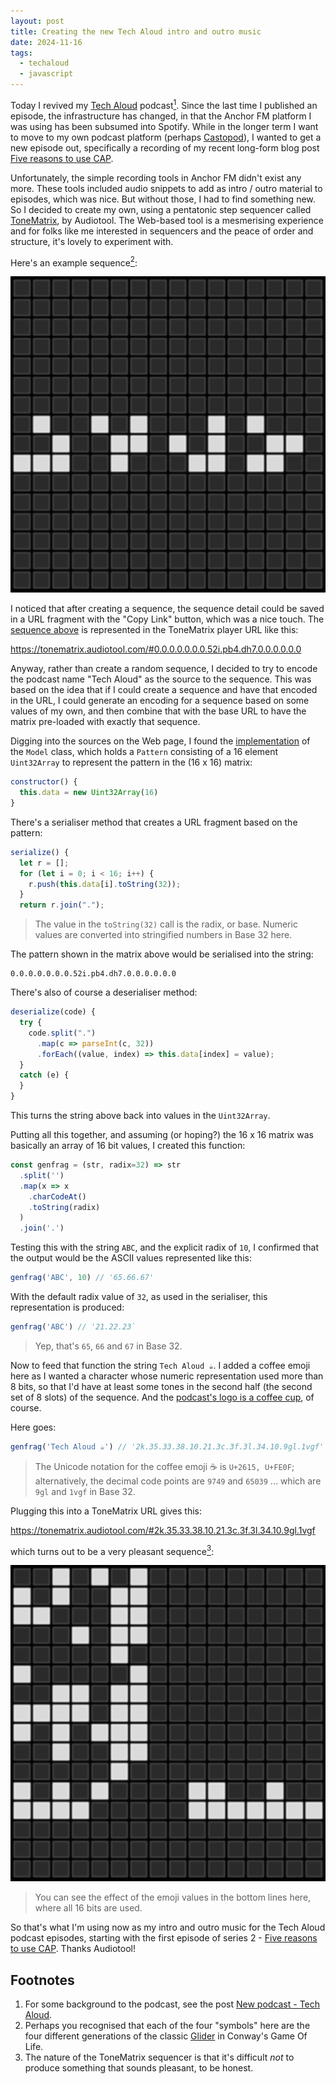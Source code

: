 ```yaml
---
layout: post
title: Creating the new Tech Aloud intro and outro music
date: 2024-11-16
tags:
  - techaloud
  - javascript
---
```

Today I revived my [Tech Aloud][1] podcast[<sup>1</sup>](#footnotes). Since the last time I published an episode, the infrastructure has changed, in that the Anchor FM platform I was using has been subsumed into Spotify. While in the longer term I want to move to my own podcast platform (perhaps [Castopod][3]), I wanted to get a new episode out, specifically a recording of my recent long-form blog post [Five reasons to use CAP][4].

Unfortunately, the simple recording tools in Anchor FM didn't exist any more. These tools included audio snippets to add as intro / outro material to episodes, which was nice. But without those, I had to find something new. So I decided to create my own, using a pentatonic step sequencer called [ToneMatrix][4], by Audiotool. The Web-based tool is a mesmerising experience and for folks like me interested in sequencers and the peace of order and structure, it's lovely to experiment with.

Here's an example sequence[<sup>2</sup>](#footnotes):

![A ToneMatrix 16x16 grid with a sequence encoded](/images/2024/11/tonematrix-glider.png)

I noticed that after creating a sequence, the sequence detail could be saved in a URL fragment with the "Copy Link" button, which was a nice touch. The [sequence above][5] is represented in the ToneMatrix player URL like this:

<https://tonematrix.audiotool.com/#0.0.0.0.0.0.0.52i.pb4.dh7.0.0.0.0.0.0>

Anyway, rather than create a random sequence, I decided to try to encode the podcast name "Tech Aloud" as the source to the sequence. This was based on the idea that if I could create a sequence and have that encoded in the URL, I could generate an encoding for a sequence based on some values of my own, and then combine that with the base URL to have the matrix pre-loaded with exactly that sequence.

Digging into the sources on the Web page, I found the [implementation][7] of the `Model` class, which holds a `Pattern` consisting of a 16 element `Uint32Array` to represent the pattern in the (16 x 16) matrix:

```javascript
constructor() {
  this.data = new Uint32Array(16)
}
```

There's a serialiser method that creates a URL fragment based on the pattern:

```javascript
serialize() {
  let r = [];
  for (let i = 0; i < 16; i++) {
    r.push(this.data[i].toString(32));
  }
  return r.join(".");
```

> The value in the `toString(32)` call is the radix, or base. Numeric values are converted into stringified numbers in Base 32 here.

The pattern shown in the matrix above would be serialised into the string:

```text
0.0.0.0.0.0.0.52i.pb4.dh7.0.0.0.0.0.0
```

There's also of course a deserialiser method:

```javascript
deserialize(code) {
  try {
    code.split(".")
      .map(c => parseInt(c, 32))
      .forEach((value, index) => this.data[index] = value);
  }
  catch (e) {
  }
}
```

This turns the string above back into values in the `Uint32Array`.

Putting all this together, and assuming (or hoping?) the 16 x 16 matrix was basically an array of 16 bit values, I created this function:

```javascript
const genfrag = (str, radix=32) => str
  .split('')
  .map(x => x
    .charCodeAt()
    .toString(radix)
  )
  .join('.')
```

Testing this with the string `ABC`, and the explicit radix of `10`, I confirmed that the output would be the ASCII values represented like this:

```javascript
genfrag('ABC', 10) // '65.66.67'
```

With the default radix value of `32`, as used in the serialiser, this representation is produced:

```javascript
genfrag('ABC') // '21.22.23`
```

> Yep, that's `65`, `66` and `67` in Base 32.

Now to feed that function the string `Tech Aloud ☕`. I added a coffee emoji here as I wanted a character whose numeric representation used more than 8 bits, so that I'd have at least some tones in the second half (the second set of 8 slots) of the sequence. And the [podcast's logo is a coffee cup][8], of course.

Here goes:

```javascript
genfrag('Tech Aloud ☕️') // '2k.35.33.38.10.21.3c.3f.3l.34.10.9gl.1vgf'
```

> The Unicode notation for the coffee emoji ☕ is `U+2615, U+FE0F`; alternatively, the decimal code points are `9749` and `65039` ... which are `9gl` and `1vgf` in Base 32.

Plugging this into a ToneMatrix URL gives this:

<https://tonematrix.audiotool.com/#2k.35.33.38.10.21.3c.3f.3l.34.10.9gl.1vgf>

which turns out to be a very pleasant sequence[<sup>3</sup>](#footnotes):

![Another ToneMatrix 16x16 grid with the "Tech Aloud ☕️" sequence encoded](/images/2024/11/tonematrix-tech-aloud.png)

> You can see the effect of the emoji values in the bottom lines here, where all 16 bits are used.

So that's what I'm using now as my intro and outro music for the Tech Aloud podcast episodes, starting with the first episode of series 2 - [Five reasons to use CAP][1]. Thanks Audiotool!

<a name="footnotes"></a>
## Footnotes

1. For some background to the podcast, see the post [New podcast - Tech Aloud][2].
2. Perhaps you recognised that each of the four "symbols" here are the four different generations of the classic [Glider][6] in Conway's Game Of Life.
3. The nature of the ToneMatrix sequencer is that it's difficult _not_ to produce something that sounds pleasant, to be honest.


[1]: https://creators.spotify.com/pod/show/tech-aloud/episodes/Five-reasons-to-use-CAP---DJ-Adams---07-Nov-2024-e2r2lth
[2]: /blog/posts/2019/09/17/new-podcast-tech-aloud/
[3]: https://castopod.org/
[4]: https://tonematrix.audiotool.com
[5]: https://tonematrix.audiotool.com/#0.0.0.0.0.0.0.52i.pb4.dh7.0.0.0.0.0.0
[6]: https://en.wikipedia.org/wiki/Glider_(Conway%27s_Game_of_Life)
[7]: https://tonematrix.audiotool.com/bin/tonematrix/model.js
[8]: /images/2019/09/tech-aloud.jpeg
